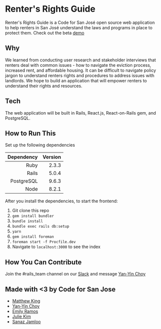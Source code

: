 # Renter's Rights Guide
Renter's Rights Guide is a Code for San José open source web application to help renters in San José understand the laws and programs in place to protect them. Check out the beta [demo](https://renters-rights.herokuapp.com)

## Why
We learned from conducting user research and stakeholder interviews that renters deal with common issues - how to navigate the eviction process, increased rent, and affordable housing. It can be difficult to navigate policy jargon to understand renters rights and procedures to address issues with landlords. We hope to build an application that will empower renters to understand their rights and resources. 

## Tech
The web application will be built in Rails, React.js, React-on-Rails gem, and PostgreSQL.

## How to Run This

Set up the following dependencies

| Dependency      | Version       |
| --------------: |--------------:|
| Ruby            | 2.3.3         |
| Rails           | 5.0.4         |
| PostgreSQL      | 9.6.3         |
| Node            | 8.2.1         |

After you install the dependencies, to start the frontend:

1. Git clone this repo
1. ```gem install bundler```
1. ```bundle install```
1. ```bundle exec rails db:setup```
1. ```yarn```
1. ```gem install foreman```
1. ```foreman start -f Procfile.dev```
1. Navigate to ```localhost:3000``` to see the index

## How You Can Contribute
Join the #rails_team channel on our [Slack](https://slackin-c4sj.herokuapp.com/) and message [Yan-Yin Choy](https://github.com/ychoy)

## Made with <3 by Code for San Jose

* [Matthew King](https://github.com/mking)
* [Yan-Yin Choy](https://github.com/ychoy)
* [Emily Ramos](https://github.com/EngineerEmily)
* [Julie Kim](https://github.com/jliekim)
* [Sanaz Jamloo](https://github.com/sanazjamloo)
